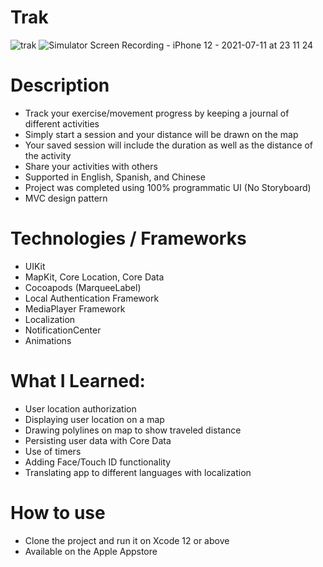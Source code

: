 # Trak

![trak](https://user-images.githubusercontent.com/47906114/125225269-fea60200-e29c-11eb-851b-a9f43299fbcd.jpeg)
![Simulator Screen Recording - iPhone 12 - 2021-07-11 at 23 11 24](https://user-images.githubusercontent.com/47906114/125225462-5e041200-e29d-11eb-97e3-03cb22edeac1.gif)

# Description

* Track your exercise/movement progress by keeping a journal of different activities
* Simply start a session and your distance will be drawn on the map
* Your saved session will include the duration as well as the distance of the activity
* Share your activities with others 
* Supported in English, Spanish, and Chinese
* Project was completed using 100% programmatic UI (No Storyboard)
* MVC design pattern

# Technologies / Frameworks

* UIKit
* MapKit, Core Location, Core Data
* Cocoapods (MarqueeLabel)
* Local Authentication Framework
* MediaPlayer Framework
* Localization
* NotificationCenter
* Animations

# What I Learned:

* User location authorization
* Displaying user location on a map
* Drawing polylines on map to show traveled distance
* Persisting user data with Core Data
* Use of timers
* Adding Face/Touch ID functionality
* Translating app to different languages with localization

# How to use

* Clone the project and run it on Xcode 12 or above
* Available on the Apple Appstore
